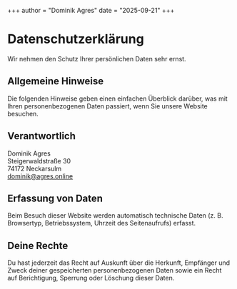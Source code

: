 +++
author = "Dominik Agres"
date = "2025-09-21"
+++

# Datenschutzerklärung

Wir nehmen den Schutz Ihrer persönlichen Daten sehr ernst.

## Allgemeine Hinweise
Die folgenden Hinweise geben einen einfachen Überblick darüber, was mit Ihren personenbezogenen Daten passiert, wenn Sie unsere Website besuchen.

## Verantwortlich
Dominik Agres \
Steigerwaldstraße 30 \
74172 Neckarsulm \
dominik@agres.online

## Erfassung von Daten
Beim Besuch dieser Website werden automatisch technische Daten (z. B. Browsertyp, Betriebssystem, Uhrzeit des Seitenaufrufs) erfasst.

## Deine Rechte
Du hast jederzeit das Recht auf Auskunft über die Herkunft, Empfänger und Zweck deiner gespeicherten personenbezogenen Daten sowie ein Recht auf Berichtigung, Sperrung oder Löschung dieser Daten.
